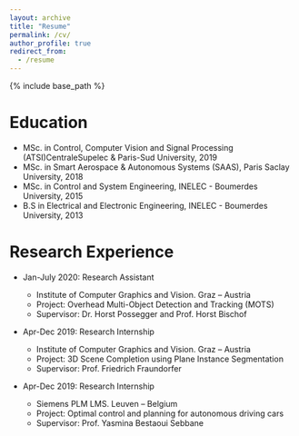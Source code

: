 ```yaml
---
layout: archive
title: "Resume"
permalink: /cv/
author_profile: true
redirect_from:
  - /resume
---
```


{% include base_path %}

Education
======

* MSc. in Control, Computer Vision and Signal Processing (ATSI)CentraleSupelec & Paris-Sud University, 2019
* MSc. in Smart Aerospace & Autonomous Systems (SAAS), Paris Saclay University, 2018
* MSc. in Control and System Engineering, INELEC - Boumerdes University, 2015
* B.S in Electrical and Electronic Engineering, INELEC - Boumerdes University, 2013

Research Experience
======

* Jan-July 2020: Research Assistant
  * Institute of Computer Graphics and Vision. Graz – Austria
  * Project: Overhead Multi-Object Detection and Tracking (MOTS)
  * Supervisor: Dr. Horst Possegger and Prof. Horst Bischof

* Apr-Dec 2019: Research Internship
  * Institute of Computer Graphics and Vision. Graz – Austria
  * Project: 3D Scene Completion using Plane Instance Segmentation
  * Supervisor: Prof. Friedrich Fraundorfer

* Apr-Dec 2019: Research Internship
  * Siemens PLM LMS. Leuven – Belgium
  * Project: Optimal control and planning for autonomous driving cars
  * Supervisor: Prof. Yasmina Bestaoui Sebbane
  

<!-- Skills
======
* Skill 1
* Skill 2
  * Sub-skill 2.1
  * Sub-skill 2.2
  * Sub-skill 2.3
* Skill 3

Publications
======
  <ul>{% for post in site.publications %}
    {% include archive-single-cv.html %}
  {% endfor %}</ul>
  
Talks
======
  <ul>{% for post in site.talks %}
    {% include archive-single-talk-cv.html %}
  {% endfor %}</ul>
  
Teaching
======
  <ul>{% for post in site.teaching %}
    {% include archive-single-cv.html %}
  {% endfor %}</ul>
  
Service and leadership
======
* Currently signed in to 43 different slack teams -->
